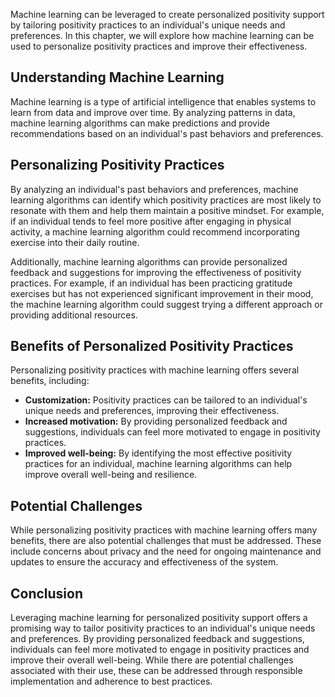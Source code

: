 
Machine learning can be leveraged to create personalized positivity support by tailoring positivity practices to an individual's unique needs and preferences. In this chapter, we will explore how machine learning can be used to personalize positivity practices and improve their effectiveness.

Understanding Machine Learning
------------------------------

Machine learning is a type of artificial intelligence that enables systems to learn from data and improve over time. By analyzing patterns in data, machine learning algorithms can make predictions and provide recommendations based on an individual's past behaviors and preferences.

Personalizing Positivity Practices
----------------------------------

By analyzing an individual's past behaviors and preferences, machine learning algorithms can identify which positivity practices are most likely to resonate with them and help them maintain a positive mindset. For example, if an individual tends to feel more positive after engaging in physical activity, a machine learning algorithm could recommend incorporating exercise into their daily routine.

Additionally, machine learning algorithms can provide personalized feedback and suggestions for improving the effectiveness of positivity practices. For example, if an individual has been practicing gratitude exercises but has not experienced significant improvement in their mood, the machine learning algorithm could suggest trying a different approach or providing additional resources.

Benefits of Personalized Positivity Practices
---------------------------------------------

Personalizing positivity practices with machine learning offers several benefits, including:

* **Customization:** Positivity practices can be tailored to an individual's unique needs and preferences, improving their effectiveness.
* **Increased motivation:** By providing personalized feedback and suggestions, individuals can feel more motivated to engage in positivity practices.
* **Improved well-being:** By identifying the most effective positivity practices for an individual, machine learning algorithms can help improve overall well-being and resilience.

Potential Challenges
--------------------

While personalizing positivity practices with machine learning offers many benefits, there are also potential challenges that must be addressed. These include concerns about privacy and the need for ongoing maintenance and updates to ensure the accuracy and effectiveness of the system.

Conclusion
----------

Leveraging machine learning for personalized positivity support offers a promising way to tailor positivity practices to an individual's unique needs and preferences. By providing personalized feedback and suggestions, individuals can feel more motivated to engage in positivity practices and improve their overall well-being. While there are potential challenges associated with their use, these can be addressed through responsible implementation and adherence to best practices.
